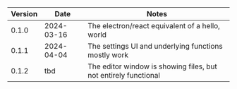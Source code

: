 | Version | Date       | Notes                                                           |
| ------- | ---------- | --------------------------------------------------------------- |
| 0.1.0   | 2024-03-16 | The electron/react equivalent of a hello, world                 |
| 0.1.1   | 2024-04-04 | The settings UI and underlying functions mostly work            |
| 0.1.2   | tbd        | The editor window is showing files, but not entirely functional |
